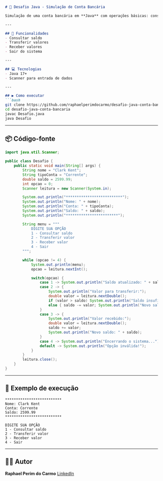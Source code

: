 

````markdown
# 🏦 Desafio Java - Simulação de Conta Bancária

Simulação de uma conta bancária em **Java** com operações básicas: consultar saldo, transferir e receber valores.

---

## 🚀 Funcionalidades
- Consultar saldo  
- Transferir valores  
- Receber valores  
- Sair do sistema  

---

## 💻 Tecnologias
- Java 17+  
- Scanner para entrada de dados  

---

## ▶️ Como executar
```bash
git clone https://github.com/raphaelperimdocarmo/desafio-java-conta-bancaria.git
cd desafio-java-conta-bancaria
javac Desafio.java
java Desafio
````

---

## 📦 Código-fonte

```java
import java.util.Scanner;

public class Desafio {
    public static void main(String[] args) {
        String nome = "Clark Kent";
        String tipoConta = "Corrente";
        double saldo = 2599.99;
        int opcao = 0;
        Scanner leitura = new Scanner(System.in);

        System.out.println("**************************");
        System.out.println("Nome: " + nome);
        System.out.println("Conta: " + tipoConta);
        System.out.println("Saldo: " + saldo);
        System.out.println("************************");

        String menu = """
            DIGITE SUA OPÇÃO
            1 - Consultar saldo
            2 - Transferir valor
            3 - Receber valor
            4 - Sair
        """;

        while (opcao != 4) {
            System.out.println(menu);
            opcao = leitura.nextInt();

            switch(opcao) {
                case 1 -> System.out.println("Saldo atualizado: " + saldo);
                case 2 -> {
                    System.out.println("Valor para transferir:");
                    double valor = leitura.nextDouble();
                    if (valor > saldo) System.out.println("Saldo insuficiente.");
                    else { saldo -= valor; System.out.println("Novo saldo: " + saldo); }
                }
                case 3 -> {
                    System.out.println("Valor recebido:");
                    double valor = leitura.nextDouble();
                    saldo += valor;
                    System.out.println("Novo saldo: " + saldo);
                }
                case 4 -> System.out.println("Encerrando o sistema...");
                default -> System.out.println("Opção inválida!");
            }
        }
        leitura.close();
    }
}
```

---

## 📸 Exemplo de execução

```
**************************
Nome: Clark Kent
Conta: Corrente
Saldo: 2599.99
**************************

DIGITE SUA OPÇÃO
1 - Consultar saldo
2 - Transferir valor
3 - Receber valor
4 - Sair
```

---

## 👨‍💻 Autor

**Raphael Perim do Carmo**
[LinkedIn](https://www.linkedin.com/in/raphaelperimdocarmo)

```
